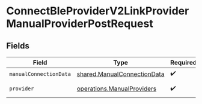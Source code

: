 # ConnectBleProviderV2LinkProviderManualProviderPostRequest


## Fields

| Field                                                                      | Type                                                                       | Required                                                                   | Description                                                                |
| -------------------------------------------------------------------------- | -------------------------------------------------------------------------- | -------------------------------------------------------------------------- | -------------------------------------------------------------------------- |
| `manualConnectionData`                                                     | [shared.ManualConnectionData](../../models/shared/manualconnectiondata.md) | :heavy_check_mark:                                                         | N/A                                                                        |
| `provider`                                                                 | [operations.ManualProviders](../../models/operations/manualproviders.md)   | :heavy_check_mark:                                                         | An enumeration.                                                            |